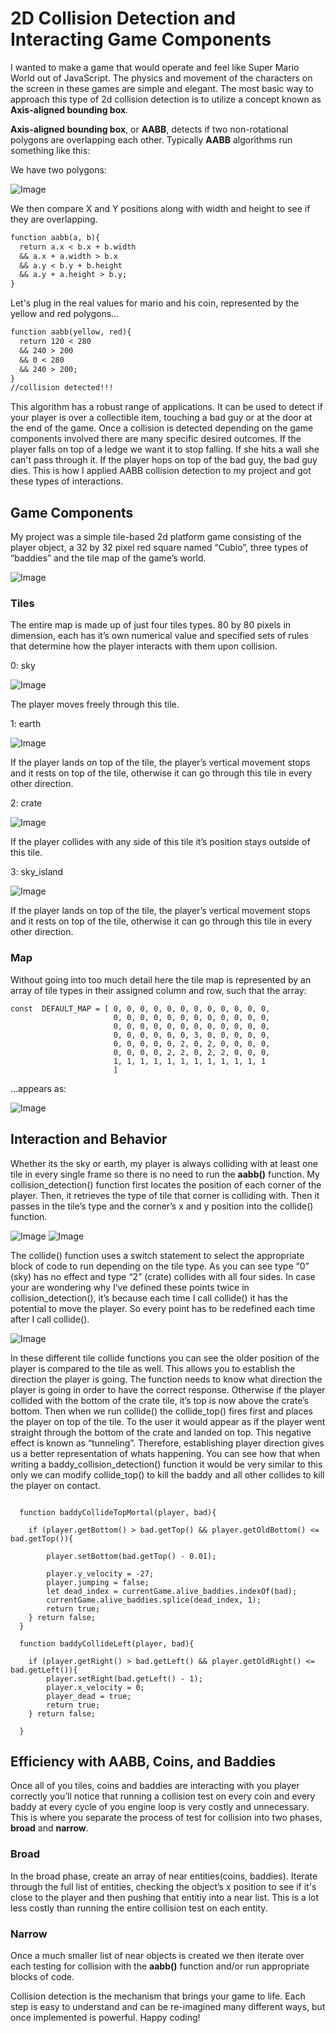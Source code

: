 # **2D Collision Detection and Interacting Game Components**

I wanted to make a game that would operate and feel like Super Mario World out of JavaScript. The physics and movement of the characters on the screen in these games are simple and elegant. 
The most basic way to approach this type of 2d collision detection is to utilize a concept known as **Axis-aligned bounding box**. 

**Axis-aligned bounding box**, or **AABB**, detects if two non-rotational polygons are overlapping each other. Typically **AABB** algorithms run something like this:

We have two polygons:

![Image](mario_polygon_aabb.png)

We then compare X and Y positions along with width and height to see if they are overlapping.
```markdown
function aabb(a, b){
  return a.x < b.x + b.width
  && a.x + a.width > b.x
  && a.y < b.y + b.height 
  && a.y + a.height > b.y;
}
```

Let's plug in the real values for mario and his coin, represented by the yellow and red polygons...

```markdown
function aabb(yellow, red){
  return 120 < 280
  && 240 > 200
  && 0 < 280 
  && 240 > 200;
}
//collision detected!!!
```

 
This algorithm has a robust range of applications. It can be used to detect if your player is over a collectible item, touching a bad guy or at the door at the end of the game. Once a collision is detected depending on the game components involved there are many specific desired outcomes. If the player falls on top of a ledge we want it to stop falling. If she hits a wall she can't pass through it. If the player hops on top of the bad guy, the bad guy dies. This is how I applied AABB collision detection to my project and got these types of interactions.


## **Game Components**

My project was a simple tile-based 2d platform game consisting of the player object, a 32 by 32 pixel red square named “Cubio”, three types of “baddies” and the tile map of the game’s world. 

![Image](gang.png)

### **Tiles**
The entire map is made up of just four tiles types. 80 by 80 pixels in dimension, each has it’s own numerical value and specified sets of rules that determine how the player interacts with them upon collision.

0: sky 

![Image](sky_block_1.png)

The player moves freely through this tile.

1: earth

![Image](earth_1.png)

If the player lands on top of the tile, the player’s vertical movement stops and it rests on top of the tile, otherwise it can go through this tile in every other direction.

2: crate

![Image](crate_1.png)

If the player collides with any side of this tile it’s position stays outside of this tile.

3: sky_island

![Image](sky_island_1.png)

If the player lands on top of the tile, the player’s vertical movement stops and it rests on top of the tile, otherwise it can go through this tile in every other direction.


### **Map**

Without going into too much detail here the tile map is represented by an array of tile types in their assigned column and row, such that the array:

```
const  DEFAULT_MAP = [ 0, 0, 0, 0, 0, 0, 0, 0, 0, 0, 0, 0, 
                       0, 0, 0, 0, 0, 0, 0, 0, 0, 0, 0, 0, 
                       0, 0, 0, 0, 0, 0, 0, 0, 0, 0, 0, 0, 
                       0, 0, 0, 0, 0, 0, 3, 0, 0, 0, 0, 0, 
                       0, 0, 0, 0, 0, 2, 0, 2, 0, 0, 0, 0, 
                       0, 0, 0, 0, 2, 2, 0, 2, 2, 0, 0, 0, 
                       1, 1, 1, 1, 1, 1, 1, 1, 1, 1, 1, 1  
                       ]
```

...appears as:

![Image](default_map_img.png)



## **Interaction and Behavior**


 Whether its the sky or earth, my player is always colliding with at least one tile in every single frame so there is no need to run the **aabb()** function. My collision_detection() function first locates the position of each corner of the player. Then, it retrieves the type of tile that corner is colliding with. Then it passes in the tile’s type and the corner’s x and y position into the collide() function. 

![Image](collide_function.png)
![Image](collide.png)


The collide() function uses a switch statement to select the appropriate block of code to run depending on the tile type. As you can see type “0” (sky) has no effect and type “2” (crate) collides with all four sides. In case your are wondering why I’ve defined these points twice in collision_detection(), it’s because each time I call collide() it has the potential to move the player. So every point has to be redefined each time after I call collide(). 

![Image](collide_top.png)




In these different tile collide functions you can see the older position of the player is compared to the tile as well. This allows you to establish the direction the player is going. The function needs to know what direction the player is going in order to have the correct response. Otherwise if the player collided with the bottom of the crate tile, it’s top is now above the crate’s bottom. Then when we run collide() the collide_top() fires first and places the player on top of the tile. To the user it would appear as if the player went straight through the bottom of the crate and landed on top. This negative effect is known as “tunneling”. Therefore, establishing player direction gives us a better representation of whats happening. 
You can see how that when writing a baddy_collision_detection() function it would be very similar to this only we can modify collide_top() to kill the baddy and all other collides to kill the player on contact.

```

  function baddyCollideTopMortal(player, bad){

    if (player.getBottom() > bad.getTop() && player.getOldBottom() <= bad.getTop()){
      
        player.setBottom(bad.getTop() - 0.01);
        
        player.y_velocity = -27;
        player.jumping = false;
        let dead_index = currentGame.alive_baddies.indexOf(bad);
        currentGame.alive_baddies.splice(dead_index, 1);
        return true;
    } return false;
  }
  
  function baddyCollideLeft(player, bad){
  
    if (player.getRight() > bad.getLeft() && player.getOldRight() <= bad.getLeft()){
        player.setRight(bad.getLeft() - 1);
        player.x_velocity = 0;
        player_dead = true;
        return true;
    } return false;
    
  }
```

## **Efficiency with AABB, Coins, and Baddies**

Once all of you tiles, coins and baddies are interacting with you player correctly you’ll notice that running a collision test on every coin and every baddy at every cycle of you engine loop is very costly and unnecessary. This is where you separate the process of test for collision into two phases, **broad** and **narrow**.


### **Broad**

In the broad phase, create an array of near entities(coins, baddies). Iterate through the full list of entities, checking the object’s x position to see if it's close to the player and then pushing that entitiy into a near list. This is a lot less costly than running the entire collision test on each entity.

### **Narrow**

Once a much smaller list of near objects is created we then iterate over each testing for collision with the **aabb()** function and/or run appropriate blocks of code.


Collision detection is the mechanism that brings your game to life. Each step is easy to understand and can be re-imagined many different ways, but once implemented is powerful. Happy coding!




